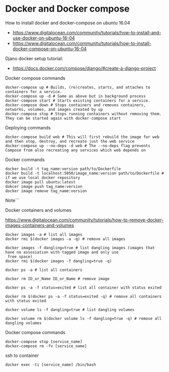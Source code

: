 # Docker and Docker compose

How to install docker and docker-compose on ubuntu 16.04

* https://www.digitalocean.com/community/tutorials/how-to-install-and-use-docker-on-ubuntu-16-04
* https://www.digitalocean.com/community/tutorials/how-to-install-docker-compose-on-ubuntu-16-04

Djano docker setup tutorial:

* https://docs.docker.com/compose/django/#create-a-django-project

Docker compose commands
```
docker-compose up # Builds, (re)creates, starts, and attaches to containers for a service.
docker-compose up -d # Same as above but in background process
docker-compose start # Starts existing containers for a service.
docker-compose down # Stops containers and removes containers, networks, volumes, and images created by up
docker-compose stop # Stops running containers without removing them. They can be started again with docker-compose start
```
Deploying commands
```
docker-compose build web # This will first rebuild the image for web and then stop, destroy, and recreate just the web service
docker-compose up --no-deps -d web # The --no-deps flag prevents Compose from also recreating any services which web depends on
```

Docker commands
```
docker build -t tag_name:version path/to/Dockerfile
docker build -t localhost:5050/image_name:version path/to/Dockerfile # if we use local docker repository
docker image pull ubuntu:latest
dokcer image push tag_name:version
docker image remove tag_name:version
```
Note```


Docker containers and volumes

https://www.digitalocean.com/community/tutorials/how-to-remove-docker-images-containers-and-volumes

```
docker images -a # list all images
docker rmi $(docker images -a -q) # remove all images

docker images -f dangling=true # list dangling images (images that have no assosiation with tagged image and only use
 free space)
docker rmi $(docker images -f dangling=true -q)

docker ps -a # list all containers

docker rm ID_or_Name ID_or_Name # remove image

docker ps -a -f status=exited # list all container with status exited

docker rm $(docker ps -a -f status=exited -q) # remove all containers with status exited

docker volume ls -f dangling=true # list dangling volumes

docker volume rm $(docker volume ls -f dangling=true -q) # remove all dangling volumes
```

Docker compose commands
```
docker-compose stop [service_name]
docker-compose rm -fv [service_name]
```

ssh to container
```
docker exec -ti [service_name] /bin/bash
```
